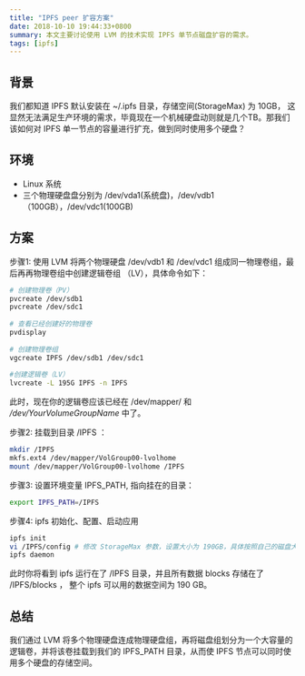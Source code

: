 ```yaml
---
title: "IPFS peer 扩容方案"
date: 2018-10-10 19:44:33+0800
summary: 本文主要讨论使用 LVM 的技术实现 IPFS 单节点磁盘扩容的需求。
tags: [ipfs]
---
```


## 背景

我们都知道 IPFS 默认安装在 ~/.ipfs 目录，存储空间(StorageMax) 为 10GB， 这显然无法满足生产环境的需求，毕竟现在一个机械硬盘动则就是几个TB。那我们该如何对 IPFS 单一节点的容量进行扩充，做到同时使用多个硬盘？

## 环境

- Linux 系统
- 三个物理硬盘盘分别为 /dev/vda1(系统盘)，/dev/vdb1（100GB），/dev/vdc1(100GB)

## 方案

步骤1:  使用 LVM 将两个物理硬盘 /dev/vdb1 和 /dev/vdc1 组成同一物理卷组，最后再再物理卷组中创建逻辑卷组 （LV），具体命令如下：

```bash
# 创建物理卷（PV）
pvcreate /dev/sdb1
pvcreate /dev/sdc1
  
# 查看已经创建好的物理卷
pvdisplay
  
# 创建物理卷组
vgcreate IPFS /dev/sdb1 /dev/sdc1
  
#创建逻辑卷（LV）
lvcreate -L 195G IPFS -n IPFS
```

此时，现在你的逻辑卷应该已经在 /dev/mapper/ 和 */dev/YourVolumeGroupName* 中了。

步骤2:  挂载到目录 /IPFS ：

```bash
mkdir /IPFS
mkfs.ext4 /dev/mapper/VolGroup00-lvolhome
mount /dev/mapper/VolGroup00-lvolhome /IPFS
```

步骤3: 设置环境变量 IPFS_PATH, 指向挂在的目录：

```bash
export IPFS_PATH=/IPFS
```

步骤4:  ipfs 初始化、配置、启动应用

```bash
ipfs init
vi /IPFS/config # 修改 StorageMax 参数，设置大小为 190GB，具体按照自己的磁盘大小设置。
ipfs daemon
```

此时你将看到 ipfs 运行在了 /IPFS 目录，并且所有数据 blocks 存储在了 /IPFS/blocks ， 整个 ipfs 可以用的数据空间为 190 GB。

## 总结

我们通过 LVM 将多个物理硬盘连成物理硬盘组，再将磁盘组划分为一个大容量的逻辑卷，并将该卷挂载到我们的 IPFS_PATH 目录，从而使 IPFS 节点可以同时使用多个硬盘的存储空间。

 
